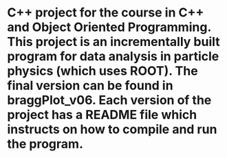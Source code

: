 # C++ project for the course in C++ and Object Oriented Programming. This project is an incrementally built program for data analysis in particle physics (which uses ROOT). The final version can be found in braggPlot_v06. Each version of the project has a README file which instructs on how to compile and run the program.
